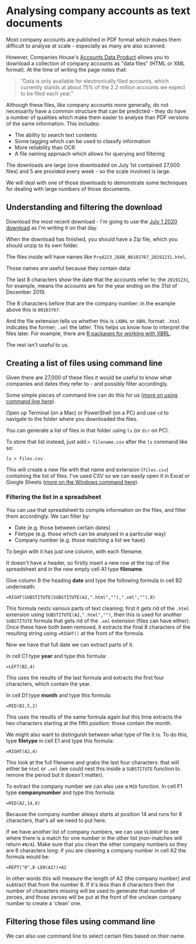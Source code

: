 # Analysing company accounts as text documents

Most company accounts are published in PDF format which makes them difficult to analyse at scale - especially as many are also scanned. 

However, Companies House's [Accounts Data Product](http://download.companieshouse.gov.uk/en_accountsdata.html) allows you to download a collection of company accounts as "data files" (HTML or XML format). At the time of writing the page notes that: 

> "Data is only available for electronically filed accounts, which currently stands at about 75% of the 2.2 million accounts we expect to be filed each year."

Although these files, like company accounts more generally, do not necessarily have a common structure that can be predicted - they do have a number of qualities which make them easier to analyse than PDF versions of the same information. This includes:

* The ability to search text contents
* Some tagging which can be used to classify information
* More reliability than OCR
* A file naming approach which allows for querying and filtering

The downloads are large (one downloaded on July 1st contained 27,000 files) and 5 are provided every week - so the scale involved is large.

We will deal with one of those downloads to demonstrate some techniques for dealing with large numbers of those documents.

## Understanding and filtering the download

Download the most recent download - I'm going to use the [July 1 2020 download](http://download.companieshouse.gov.uk/Accounts_Bulk_Data-2020-07-01.zip) as I'm writing it on that day.

When the download has finished, you should have a Zip file, which you should unzip to its own folder.

The files inside will have names like `Prod223_2688_00103767_20191231.html`.

Those names are useful because they contain data:

The last 8 characters show the date that the accounts refer to: the `20191231`, for example, means the accounts are for the year ending on the 31st of December 2019. 

The 8 characters before that are the company number: in the example above this is `00103767`.

And the file extension tells us whether this is `iXBRL` or `XBRL` format: `.html` indicates the former; `.xml` the latter. This helps us know how to interpret the files later. For example, there are [R packages for working with XBRL](https://cran.r-project.org/web/packages/XBRL/index.html).

The rest isn't useful to us.

## Creating a list of files using command line

Given there are 27,000 of these files it would be useful to know what companies and dates they refer to - and possibly filter accordingly.

Some simple pieces of command line can do this for us ([more on using command line here](https://github.com/paulbradshaw/commandline)).

Open up Terminal (on a Mac) or PowerShell (on a PC) and use `cd` to navigate to the folder where you downloaded the files. 

You can generate a list of files in that folder using `ls` (or `dir` on PC).

To store that list instead, just add `> filename.csv` after the `ls` command like so:

`ls > files.csv`

This will create a new file with that name and extension (`files.csv`) containing the list of files. I've used CSV so we can easily open it in Excel or Google Sheets ([more on the Windows command here](https://www.windowscentral.com/how-save-command-output-file-using-command-prompt-or-powershell)).

### Filtering the list in a spreadsheet

You can use that spreadsheet to compile information on the files, and filter them accordingly. We can filter by:

* Date (e.g. those between certain dates)
* Filetype (e.g. those which can be analysed in a particular way)
* Company number (e.g. those matching a list we have)

To begin with it has just one column, with each filename.

It doesn't have a header, so firstly insert a new row at the top of the spreadsheet and in the new empty cell A1 type **filename**.

Give column B the heading **date** and type the following formula in cell B2 underneath:

`=RIGHT(SUBSTITUTE(SUBSTITUTE(A2,".html",""),".xml",""),8)`

This formula nests various parts of text cleaning: first it gets rid of the `.html` extension using `SUBSTITUTE(A2,".html","")`, then this is used for another `SUBSTITUTE` formula that gets rid of the `.xml` extension (files can have either). Once these have both been removed, it extracts the final 8 characters of the resulting string using `=RIGHT()` at the front of the formula.

Now we have that full date we can extract parts of it.

In cell C1 type **year** and type this formula:

`=LEFT(B2,4)`

This uses the results of the last formula and extracts the first four characters, which contain the year.

In cell D1 type **month** and type this formula:

`=MID(B2,5,2)`

This uses the results of the same formula again but this time extracts the two characters starting at the fifth *position*: those contain the month.

We might also want to distinguish between what type of file it is. To do this, type **filetype** in cell E1 and type this formula:

`=RIGHT(A2,4)`

This look at the full filename and grabs the last four characters: that will either be `html` or `.xml` (we could nest this inside a `SUBSTITUTE` function to remove the period but it doesn't matter).

To extract the company number we can also use a `MID` function. In cell F1 type **companynumber** and type this formula:

`=MID(A2,14,8)`

Because the company number always starts at position 14 and runs for 8 characters, that's all we need to put here.

If we have another list of company numbers, we can use `VLOOKUP` to see where there is a match for one number in the other list (non-matches will return `#N/A`). Make sure that you clean the other company numbers so they are 8 characters long: if you are cleaning a company number in cell A2 the formula would be:

`=REPT("0",8-LEN(A2))+A2`

In other words this will measure the length of A2 (the company number) and subtract that from the number 8. If it's less than 8 characters then the number of characters missing will be used to generate that number of zeroes, and those zeroes will be put at the front of the unclean company number to create a 'clean' one.


## Filtering those files using command line

We can also use command line to select certain files based on their name.
